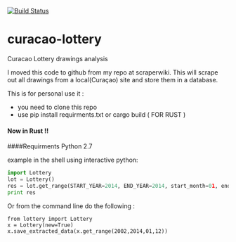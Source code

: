 [![Build Status](https://travis-ci.org/royendgel/curacao-lottery.png?branch=master)](https://travis-ci.org/royendgel/curacao-lottery)


curacao-lottery
===============

Curacao Lottery drawings analysis

I moved this code to github from my repo at scraperwiki.
This will scrape out all drawings from a local(Curaçao) site and store them in a database.

This is for personal use it : 
* you need to clone this repo
* use pip install requirments.txt or cargo build ( FOR RUST )

#### Now in Rust !! 

####Requirments
Python 2.7

example in the shell using interactive python: 
```python
import Lottery
lot = Lottery()
res = lot.get_range(START_YEAR=2014, END_YEAR=2014, start_month=01, end_month=01)
print res
```

Or from the command line do the following :

```shell
from lottery import Lottery 
x = Lottery(new=True)
x.save_extracted_data(x.get_range(2002,2014,01,12))
```
